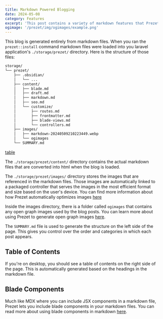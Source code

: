 ```yaml
---
title: Markdown Powered Blogging
date: 2024-05-08
category: Features
excerpt: 'This post contains a variety of markdown features that Prezet supports.'
ogimage: '/prezet/img/ogimages/example.png'
---
```


This blog is generated entirely from markdown files. When you ran the `prezet::install` command markdown files were loaded into you laravel application's `./storage/prezet/` directory. Here is the structure of those files:

```bash
storage/
└── prezet/
    ├── .obsidian/
    │   └── ...
    ├── content/
    │   ├── blade.md
    │   ├── draft.md
    │   ├── markdown.md
    │   ├── seo.md
    │   └── customize/
    │       ├── routes.md
    │       ├── frontmatter.md
    │       ├── blade-views.md
    │       └── controllers.md
    ├── images/
    │   ├── markdown-20240509210223449.webp
    │   └── ogimages
    └── SUMMARY.md
```

[table](https://tree.nathanfriend.io/?s=(%27options!(%27fancy!true~fullPath!false~trailingSlash!true~rootDot!false)~B(%27B%27storageGprezet6.obsidianH...6content6E7draft787seo7customizeH*routes7*frontmatter7E-views7*controllersF6C*8-20240509210223449.webpHogCSUMMARYF%27)~version!%271%27)*%20%206G*7FH8markdownBsource!Cimages6E*bladeF.mdG%5Cn*H6*%01HGFECB876*)

The `./storage/prezet/content/` directory contains the actual markdown files that are converted into html when the blog is loaded.

The `./storage/prezet/images/` directory stores the images that are referenced in the markdown files. Those images are automatically linked to a packaged controller that serves the images in the most efficient format and size based on the user's device. You can find more information about how Prezet automatically optimizes images [here](content/images)

Inside the images directory, there is a folder called `ogimages` that contains any open graph images used by the blog posts. You can learn more about using Prezet to generate open graph images [here](content/seo).

The `SUMMARY.md` file is used to generate the structure on the left side of the page. This gives you control over the order and categories in which each post appears.

## Table of Contents

If you're on desktop, you should see a table of contents on the right side of the page. This is automatically generated based on the headings in the markdown file.

## Blade Components
Much like MDX where you can include JSX components in a markdown file, Prezet lets you include blade components in your markdown files. You can read more about using blade components in markdown [here](content/blade).
